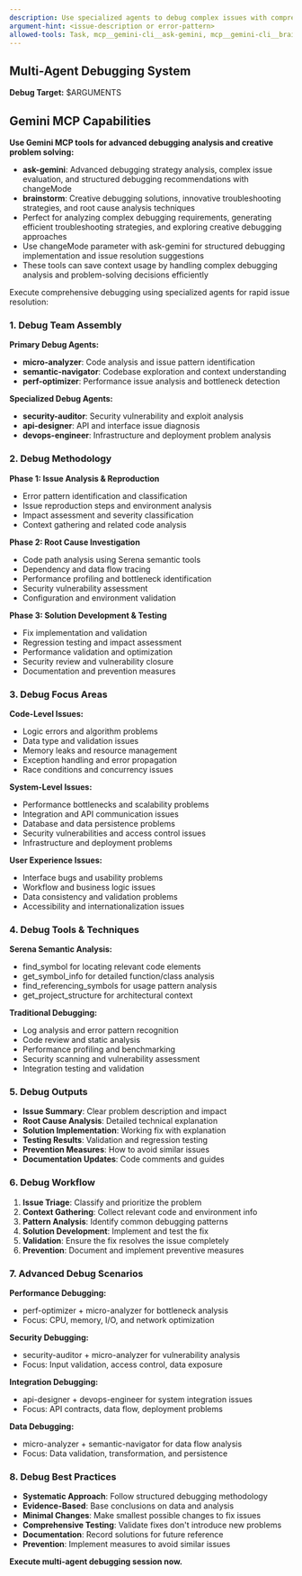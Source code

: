 ```yaml
---
description: Use specialized agents to debug complex issues with comprehensive analysis
argument-hint: <issue-description or error-pattern>
allowed-tools: Task, mcp__gemini-cli__ask-gemini, mcp__gemini-cli__brainstorm
---
```


## Multi-Agent Debugging System

**Debug Target:** $ARGUMENTS

## Gemini MCP Capabilities

**Use Gemini MCP tools for advanced debugging analysis and creative problem solving:**

- **ask-gemini**: Advanced debugging strategy analysis, complex issue evaluation, and structured debugging recommendations with changeMode
- **brainstorm**: Creative debugging solutions, innovative troubleshooting strategies, and root cause analysis techniques
- Perfect for analyzing complex debugging requirements, generating efficient troubleshooting strategies, and exploring creative debugging approaches
- Use changeMode parameter with ask-gemini for structured debugging implementation and issue resolution suggestions
- These tools can save context usage by handling complex debugging analysis and problem-solving decisions efficiently

Execute comprehensive debugging using specialized agents for rapid issue resolution:

### 1. **Debug Team Assembly**

**Primary Debug Agents:**

- **micro-analyzer**: Code analysis and issue pattern identification
- **semantic-navigator**: Codebase exploration and context understanding
- **perf-optimizer**: Performance issue analysis and bottleneck detection

**Specialized Debug Agents:**

- **security-auditor**: Security vulnerability and exploit analysis
- **api-designer**: API and interface issue diagnosis
- **devops-engineer**: Infrastructure and deployment problem analysis

### 2. **Debug Methodology**

**Phase 1: Issue Analysis & Reproduction**

- Error pattern identification and classification
- Issue reproduction steps and environment analysis
- Impact assessment and severity classification
- Context gathering and related code analysis

**Phase 2: Root Cause Investigation**

- Code path analysis using Serena semantic tools
- Dependency and data flow tracing
- Performance profiling and bottleneck identification
- Security vulnerability assessment
- Configuration and environment validation

**Phase 3: Solution Development & Testing**

- Fix implementation and validation
- Regression testing and impact assessment
- Performance validation and optimization
- Security review and vulnerability closure
- Documentation and prevention measures

### 3. **Debug Focus Areas**

**Code-Level Issues:**

- Logic errors and algorithm problems
- Data type and validation issues
- Memory leaks and resource management
- Exception handling and error propagation
- Race conditions and concurrency issues

**System-Level Issues:**

- Performance bottlenecks and scalability problems
- Integration and API communication issues
- Database and data persistence problems
- Security vulnerabilities and access control issues
- Infrastructure and deployment problems

**User Experience Issues:**

- Interface bugs and usability problems
- Workflow and business logic issues
- Data consistency and validation problems
- Accessibility and internationalization issues

### 4. **Debug Tools & Techniques**

**Serena Semantic Analysis:**

- find_symbol for locating relevant code elements
- get_symbol_info for detailed function/class analysis
- find_referencing_symbols for usage pattern analysis
- get_project_structure for architectural context

**Traditional Debugging:**

- Log analysis and error pattern recognition
- Code review and static analysis
- Performance profiling and benchmarking
- Security scanning and vulnerability assessment
- Integration testing and validation

### 5. **Debug Outputs**

- **Issue Summary**: Clear problem description and impact
- **Root Cause Analysis**: Detailed technical explanation
- **Solution Implementation**: Working fix with explanation
- **Testing Results**: Validation and regression testing
- **Prevention Measures**: How to avoid similar issues
- **Documentation Updates**: Code comments and guides

### 6. **Debug Workflow**

1. **Issue Triage**: Classify and prioritize the problem
2. **Context Gathering**: Collect relevant code and environment info
3. **Pattern Analysis**: Identify common debugging patterns
4. **Solution Development**: Implement and test the fix
5. **Validation**: Ensure the fix resolves the issue completely
6. **Prevention**: Document and implement preventive measures

### 7. **Advanced Debug Scenarios**

**Performance Debugging:**

- perf-optimizer + micro-analyzer for bottleneck analysis
- Focus: CPU, memory, I/O, and network optimization

**Security Debugging:**

- security-auditor + micro-analyzer for vulnerability analysis
- Focus: Input validation, access control, data exposure

**Integration Debugging:**

- api-designer + devops-engineer for system integration issues
- Focus: API contracts, data flow, deployment problems

**Data Debugging:**

- micro-analyzer + semantic-navigator for data flow analysis
- Focus: Data validation, transformation, and persistence

### 8. **Debug Best Practices**

- **Systematic Approach**: Follow structured debugging methodology
- **Evidence-Based**: Base conclusions on data and analysis
- **Minimal Changes**: Make smallest possible changes to fix issues
- **Comprehensive Testing**: Validate fixes don't introduce new problems
- **Documentation**: Record solutions for future reference
- **Prevention**: Implement measures to avoid similar issues

**Execute multi-agent debugging session now.**

